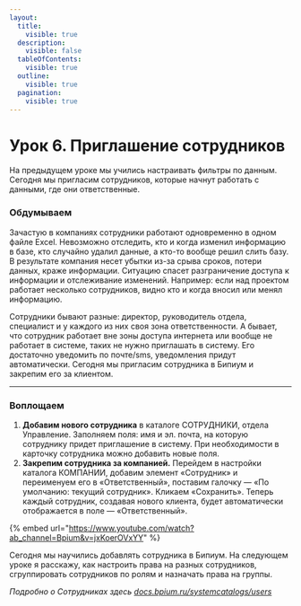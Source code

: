 ```yaml
---
layout:
  title:
    visible: true
  description:
    visible: false
  tableOfContents:
    visible: true
  outline:
    visible: true
  pagination:
    visible: true
---
```


# Урок 6. Приглашение сотрудников

На предыдущем уроке мы учились настраивать фильтры по данным. Сегодня мы пригласим сотрудников, которые начнут работать с данными, где они ответственные.

### Обдумываем

Зачастую в компаниях сотрудники работают одновременно в одном файле Excel. Невозможно отследить, кто и когда изменил информацию в базе, кто случайно удалил данные, а кто-то вообще решил слить базу. В результате компания несет убытки из-за срыва сроков, потери данных, краже информации. Ситуацию спасет разграничение доступа к информации и отслеживание изменений. Например: если над проектом работает несколько сотрудников, видно кто и когда вносил или менял информацию.

Сотрудники бывают разные: директор, руководитель отдела, специалист и у каждого из них своя зона ответственности. А бывает, что сотрудник работает вне зоны доступа интернета или вообще не работает в системе, таких не нужно приглашать в систему. Его достаточно уведомить по почте/sms, уведомления придут автоматически. Сегодня мы пригласим сотрудника в Бипиум и закрепим его за клиентом.

***

### Воплощаем

1. **Добавим нового сотрудника** в каталоге СОТРУДНИКИ, отдела Управление. Заполняем поля: имя и эл. почта, на которую сотруднику придет приглашение в систему. При необходимости в карточку сотрудника можно добавить новые поля.
2. **Закрепим сотрудника за компанией.** Перейдем в настройки каталога КОМПАНИИ, добавим элемент «Сотрудник» и переименуем его в «Ответственный», поставим галочку — «По умолчанию: текущий сотрудник». Кликаем «Сохранить». Теперь каждый сотрудник, создавая нового клиента, будет автоматически отображается в поле — «Ответственный».

{% embed url="https://www.youtube.com/watch?ab_channel=Bpium&v=jxKoerOVxYY" %}

Сегодня мы научились добавлять сотрудника в Бипиум. На следующем уроке я расскажу, как настроить права на разных сотрудников, сгруппировать сотрудников по ролям и назначать права на группы.

_Подробно о Сотрудниках здесь_ [_docs.bpium.ru/systemcatalogs/users_](https://docs.bpium.ru/structure/systemcatalogs/users)
